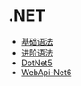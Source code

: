 # .NET

- [基础语法](Basic.md)
- [进阶语法](Advanced.md)
- [DotNet5](DotNet5.md)
- [WebApi-Net6](WebApiNet6.md)

